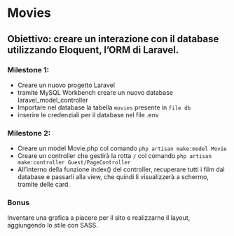 # Movies

## Obiettivo: creare un interazione con il database utilizzando Eloquent, l’ORM di Laravel.

### Milestone 1:

-   Creare un nuovo progetto Laravel
-   tramite MySQL Workbench creare un nuovo database laravel_model_controller
-   Importare nel database la tabella `movies` presente in `file db`
-   inserire le credenziali per il database nel file .env

### Milestone 2:

-   Creare un model Movie.php col comando `php artisan make:model Movie`
-   Creare un controller che gestirà la rotta `/` col comando
    `php artisan make:controller Guest/PageController`
-   All’interno della funzione index() del controller, recuperare tutti i film dal database e passarli alla view, che quindi li visualizzerà a schermo, tramite delle card.

### Bonus

Inventare una grafica a piacere per il sito e realizzarne il layout, aggiungendo lo stile con SASS.
